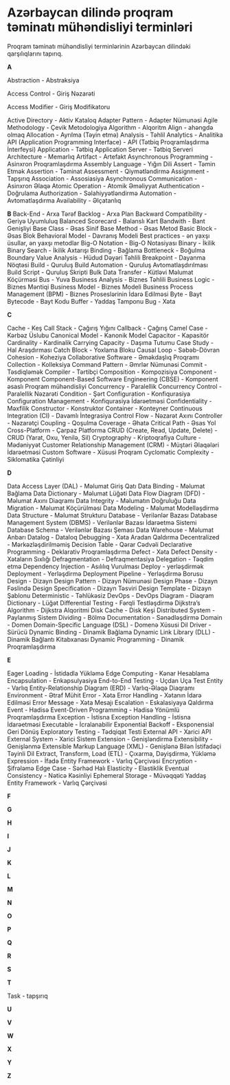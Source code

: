 # Azərbaycan dilində proqram təminatı mühəndisliyi terminləri
Proqram təminatı mühəndisliyi terminlərinin Azərbaycan dilindəki qarşılıqlarını tapırıq.

**A**

Abstraction - Abstraksiya

Access Control - Giriş Nəzarəti

Access Modifier - Giriş Modifikatoru

Active Directory - Aktiv Kataloq
Adapter Pattern - Adapter Nümunəsi
Agile Methodology - Çevik Metodologiya
Algorithm - Alqoritm
Align - ahəngdə olmaq
Allocation - Ayrılma (Təyin etmə)
Analysis - Təhlil
Analytics - Analitika
API (Application Programming Interface) - API (Tətbiq Proqramlaşdırma İnterfeysi)
Application - Tətbiq
Application Server - Tətbiq Serveri
Architecture - Memarlıq
Artifact - Artefakt
Asynchronous Programming - Asinxron Proqramlaşdırma
Assembly Language - Yığın Dili
Assert - Təmin Etmək
Assertion - Təminat
Assessment - Qiymətləndirmə
Assignment - Tapşırıq
Association - Assosiasiya
Asynchronous Communication - Asinxron Əlaqə
Atomic Operation - Atomik Əməliyyat
Authentication - Doğrulama
Authorization - Səlahiyyətləndirmə
Automation - Avtomatlaşdırma
Availability - Əlçatanlıq

**B**
Back-End - Arxa Tərəf
Backlog - Arxa Plan
Backward Compatibility - Geriyə Uyumluluq
Balanced Scorecard - Balanslı Kart
Bandwith - Bant Genişliyi
Base Class - Əsas Sinif
Base Method - Əsas Metod
Basic Block - Əsas Blok
Behavioral Model - Davranış Modeli
Best practices - ən yaxşı üsullar, ən yaxşı metodlar
Big-O Notation - Big-O Notasiyası
Binary - İkilik
Binary Search - İkilik Axtarışı
Binding - Bağlama
Bottleneck - Boğulma
Boundary Value Analysis - Hüdud Dəyəri Təhlili
Breakpoint - Dayanma Nöqtəsi
Build - Quruluş
Build Automation - Quruluş Avtomatlaşdırılması
Build Script - Quruluş Skripti
Bulk Data Transfer - Kütləvi Məlumat Köçürməsi
Bus - Yuva
Business Analysis - Biznes Təhlili
Business Logic - Biznes Məntiqi
Business Model - Biznes Modeli
Business Process Management (BPM) - Biznes Proseslərinin İdarə Edilməsi
Byte - Bayt
Bytecode - Bayt Kodu
Buffer - Yaddaş Tamponu
Bug - Xəta

**C**

Cache - Keş
Call Stack - Çağırış Yığını
Callback - Çağırış
Camel Case - Kərbəz Üslubu
Canonical Model - Kanonik Model
Capacitor - Kapasitör
Cardinality - Kardinalik
Carrying Capacity - Daşıma Tutumu
Case Study - Hal Araşdırması
Catch Block - Yoxlama Bloku
Causal Loop - Səbəb-Dövran
Cohesion - Koheziya
Collaborative Software - Əməkdaşlıq Proqramı
Collection - Kolleksiya
Command Pattern - Əmrlər Nümunəsi
Commit - Təsdiqləmək
Compiler - Tərtibçi
Composition - Kompozisiya
Component - Komponent
Component-Based Software Engineering (CBSE) - Komponent əsaslı Proqram mühəndisliyi
Concurrency - Paralellik
Concurrency Control - Paralellik Nəzarəti
Condition - Şərt
Configuration - Konfiqurasiya
Configuration Management - Konfiqurasiya İdarəetməsi
Confidentiality - Məxfilik
Constructor - Konstruktor
Container - Konteyner
Continuous Integration (CI) - Davamlı İntegrasiya
Control Flow - Nəzarət Axını
Controller - Nəzarətçi
Coupling - Qoşulma
Coverage - Əhatə
Critical Path - Əsas Yol
Cross-Platform - Çarpaz Platforma
CRUD (Create, Read, Update, Delete) - CRUD (Yarat, Oxu, Yenilə, Sil)
Cryptography - Kriptoqrafiya
Culture - Mədəniyyət
Customer Relationship Management (CRM) - Müştəri Əlaqələri İdarəetməsi
Custom Software - Xüsusi Proqram
Cyclomatic Complexity - Siklomatika Çətinliyi

**D**

Data Access Layer (DAL) - Məlumat Giriş Qatı
Data Binding - Məlumat Bağlama
Data Dictionary - Məlumat Lüğəti
Data Flow Diagram (DFD) - Məlumat Axını Diaqramı
Data Integrity - Məlumatın Doğruluğu
Data Migration - Məlumat Köçürülməsi
Data Modeling - Məlumat Modelləşdirmə
Data Structure - Məlumat Strukturu
Database - Verilənlər Bazası
Database Management System (DBMS) - Verilənlər Bazası İdarəetmə Sistemi
Database Schema - Verilənlər Bazası Şeması
Data Warehouse - Məlumat Anbarı
Datalog - Dataloq
Debugging - Xəta Aradan Qaldırma
Decentralized - Mərkəzləşdirilməmiş
Decision Table - Qərar Cədvəli
Declarative Programming - Deklarativ Proqramlaşdırma
Defect - Xəta
Defect Density - Xətaların Sıxlığı
Defragmentation - Defraqmentasiya
Delegation - Təqdim etmə
Dependency Injection - Asılılıq Vurulması
Deploy - yerləşdirmək
Deployment - Yerləşdirmə
Deployment Pipeline - Yerləşdirmə Borusu
Design - Dizayn
Design Pattern - Dizayn Nümunəsi
Design Phase - Dizayn Fəslində
Design Specification - Dizayn Təsviri
Design Template - Dizayn Şablonu
Deterministic - Təhlükəsiz
DevOps - DevOps
Diagram - Diaqram
Dictionary - Lüğət
Differential Testing - Fərqli Testləşdirmə
Dijkstra’s Algorithm - Dijkstra Alqoritmi
Disk Cache - Disk Keşi
Distributed System - Paylanmış Sistem
Dividing - Bölmə
Documentation - Sənədləşdirmə
Domain - Domen
Domain-Specific Language (DSL) - Domenə Xüsusi Dil
Driver - Sürücü
Dynamic Binding - Dinamik Bağlama
Dynamic Link Library (DLL) - Dinamik Bağlantı Kitabxanası
Dynamic Programming - Dinamik Proqramlaşdırma

**E**

Eager Loading - İstidadla Yükləmə
Edge Computing - Kənar Hesablama
Encapsulation - Enkapsulyasiya
End-to-End Testing - Uçdan Uça Test
Entity - Varlıq
Entity-Relationship Diagram (ERD) - Varlıq-Əlaqə Diaqramı
Environment - Ətraf Mühit
Error - Xəta
Error Handling - Xətanın İdarə Edilməsi
Error Message - Xəta Mesajı
Escalation - Eskalasiyaya Qaldırma
Event - Hadisə
Event-Driven Programming - Hadisə Yönümlü Proqramlaşdırma
Exception - İstisna
Exception Handling - İstisna İdarəetməsi
Executable - İcralanabilir
Exponential Backoff - Eksponensial Geri Dönüş
Exploratory Testing - Tədqiqat Testi
External API - Xarici API
External System - Xarici Sistem
Extension - Genişləndirmə
Extensibility - Genişlənmə
Extensible Markup Language (XML) - Genişlənə Bilən İstifadəçi Təyinli Dil
Extract, Transform, Load (ETL) - Çıxarma, Dəyişdirmə, Yükləmə
Expression - İfadə
Entity Framework - Varlıq Çərçivəsi
Encryption - Şifrələmə
Edge Case - Sərhəd Halı
Elasticity - Elastiklik
Eventual Consistency - Nəticə Kəsinliyi
Ephemeral Storage - Müvəqqəti Yaddaş
Entity Framework - Varlıq Çərçivəsi

**F**

**G**

**H**

**I**

**J**

**K**

**L**

**M**

**N**

**O**

**P**

**Q**

**R**

**S**

**T**

Task - tapşırıq

**U**

**V**

**W**

**X**

**Y**

**Z**
